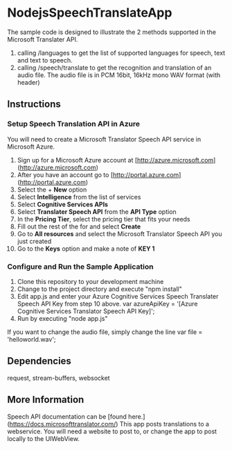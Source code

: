 ﻿# NodejsSpeechTranslateApp

The sample code is designed to illustrate the 2 methods supported in the Microsoft Translater API.

1. calling /languages to get the list of supported languages for speech, text and text to speech.
2. calling /speech/translate to get the recognition and translation of an audio file. The audio file is in PCM 16bit, 16kHz mono WAV format (with header)

## Instructions
### Setup Speech Translation API in Azure
You will need to create a Microsoft Translator Speech API service in Microsoft Azure.

1. Sign up for a Microsoft Azure account at [http://azure.microsoft.com] (http://azure.microsoft.com)
2. After you have an account go to [http://portal.azure.com] (http://portal.azure.com)
3. Select the + **New** option
4. Select **Intelligence** from the list of services
5. Select **Cognitive Services APIs**
6. Select **Translater Speech API** from the **API Type** option
7. In the **Pricing Tier**, select the pricing tier that fits your needs
8. Fill out the rest of the for and select **Create**
9. Go to **All resources** and select the Microsoft Translator Speech API you just created
10. Go to the **Keys** option and make a note of **KEY 1**

### Configure and Run the Sample Application
1. Clone this repository to your development machine
2. Change to the project directory and execute "npm install"
3. Edit app.js and enter your Azure Cognitive Services Speech Translater Speech API Key from step 10 above.
    var azureApiKey = '[Azure Cognitive Services Translator Speech API Key]';
3. Run by executing "node app.js"

If you want to change the audio file, simply change the line 
var file = 'helloworld.wav';

## Dependencies
request, stream-buffers, websocket

## More Information
Speech API documentation can be [found here.] (https://docs.microsofttranslator.com/)
This app posts translations to a webservice. You will need a website to post to, or change the app to post locally to the UIWebView.
